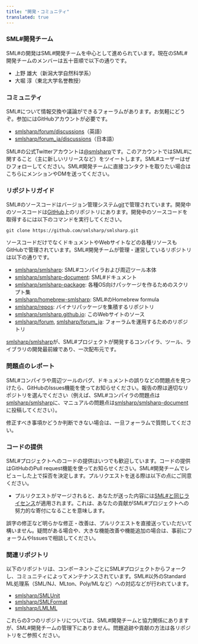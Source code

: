 ```yaml
---
title: "開発・コミュニティ"
translated: true
---
```


### SML#開発チーム

SML#の開発はSML#開発チームを中心として進められています。現在のSML#開発チームのメンバーは五十音順で以下の通りです。

* 上野 雄大（新潟大学自然科学系）
* 大堀 淳（東北大学名誉教授）

### コミュニティ

SML#について情報交換や議論ができるフォーラムがあります。お気軽にどうぞ。参加にはGitHubアカウントが必要です。

* [smlsharp/forum/discussions](https://github.com/smlsharp/forum/discussions)（英語）
* [smlsharp/forum_ja/discussions](https://github.com/smlsharp/forum_ja/discussions)（日本語）

SML#の公式Twitterアカウントは[@smlsharp](https://twitter.com/smlsharp)です。このアカウントではSML#に関すること（主に新しいリリースなど）をツイートします。SML#ユーザーはぜひフォローしてください。SML#開発チームに直接コンタクトを取りたい場合はこちらにメンションやDMを送ってください。

### リポジトリガイド

SML#のソースコードはバージョン管理システム[git](https://git-scm.org)で管理されています。開発中のソースコードは[GitHub](https://github.com)上のリポジトリにあります。開発中のソースコードを取得するには以下のコマンドを実行してください。

```
git clone https://github.com/smlsharp/smlsharp.git
```

ソースコードだけでなくドキュメントやWebサイトなどの各種リソースもGitHubで管理されています。SML#開発チームが管理・運営しているリポジトリは以下の通りです。

* [smlsharp/smlsharp](https://github.com/smlsharp/smlsharp): SML#コンパイラおよび周辺ツール本体
* [smlsharp/smlsharp-document](https://github.com/smlsharp/smlsharp-document): SML#ドキュメント
* [smlsharp/smlsharp-package](https://github.com/smlsharp/smlsharp-package): 各種OS向けパッケージを作るためのスクリプト集
* [smlsharp/homebrew-smlsharp](https://github.com/smlsharp/homebrew-smlsharp): SML#のHomebrew formula
* [smlsharp/repos](https://github.com/smlsharp/repos): バイナリパッケージを集積するリポジトリ
* [smlsharp/smlsharp.github.io](https://github.com/smlsharp/smlsharp.github.io): このWebサイトのソース
* [smlsharp/forum](https://github.com/smlsharp/forum), [smlsharp/forum_ja](https://github.com/smlsharp/forum): フォーラムを運用するためのリポジトリ

[smlsharp/smlsharp](https://github.com/smlsharp/smlsharp)が、SML#プロジェクトが開発するコンパイラ、ツール、ライブラリの開発最前線であり、一次配布元です。

### 問題点のレポート

SML#コンパイラや周辺ツールのバグ、ドキュメントの誤りなどの問題点を見つけたら、GitHubのIssues機能を使ってお知らせください。報告の際は適切なリポジトリを選んでください（例えば、SML#コンパイラの問題点は[smlsharp/smlsharp](https://github.com/smlsharp/smlsharp/issues)に、マニュアルの問題点は[smlsharp/smlsharp-document](https://github.com/smlsharp/smlsharp-document/issues)に投稿してください）。

修正すべき事項かどうか判断できない場合は、一旦フォーラムで質問してください。

### コードの提供

SML#プロジェクトへのコードの提供はいつでも歓迎しています。コードの提供はGitHubのPull request機能を使ってお知らせください。SML#開発チームでレビューした上で採否を決定します。プルリクエストを送る際は以下の点にご同意ください。

* プルリクエストがマージされると、あなたが送った内容には[SML#と同じライセンス](https://github.com/smlsharp/smlsharp/blob/master/LICENSE)が適用されます。これは、あなたの貢献がSML#プロジェクトへの努力的な寄付になることを意味します。

誤字の修正など明らかな修正・改善は、プルリクエストを直接送っていただいて構いません。疑問がある場合や、大きな機能改善や機能追加の場合は、事前にフォーラムやIssuesで相談してください。

### 関連リポジトリ

以下のリポジトリは、コンポーネントごとにSML#プロジェクトからフォークし、コミュニティによってメンテナンスされています。SML#以外のStandard ML処理系（SML/NJ、MLton、Poly/MLなど）への対応などが行われています。

* [smlsharp/SMLUnit](https://github.com/smlsharp/SMLUnit)
* [smlsharp/SMLFormat](https://github.com/smlsharp/SMLFormat)
* [smlsharp/LMLML](https://github.com/smlsharp/LMLML)

これらの3つのリポジトリについては、SML#開発チームと協力関係にありますが、SML#開発チームの管理下にありません。問題追跡や貢献の方法は各リポジトリをご参照ください。

